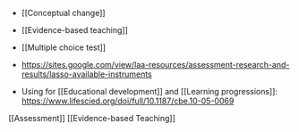   - [[Conceptual change]]
  - [[Evidence-based teaching]]
  - [[Multiple choice test]]

  - https://sites.google.com/view/laa-resources/assessment-research-and-results/lasso-available-instruments

  - Using for  [[Educational development]] and  [[Learning progressions]]:
    https://www.lifescied.org/doi/full/10.1187/cbe.10-05-0069

[[Assessment]] [[Evidence-based Teaching]]